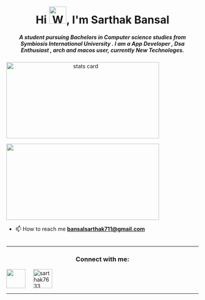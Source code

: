 <h1 align="center">Hi <img src="https://raw.githubusercontent.com/nixin72/nixin72/master/wave.gif" 
         alt="Waving hand animated gif"
         height="45"
         width="45" />, I'm Sarthak Bansal</h1>
<h5 align="center">
A student pursuing Bachelors in Computer science studies from Symbiosis International University . I am a App Developer , Dsa Enthusiast , arch and macos user, currently New Technologes. 
</h5>

<a align= "center" href="https://github.com/sarthakbansalgit">
<img alt= "stats card" height="200px" width="400" src="https://github-readme-streak-stats.herokuapp.com/?user=sarthakbansalgit&theme=radical">
</a>
</p>
<img height="200px" width="400" src="https://github-readme-stats.vercel.app/api?username=peakscripter&count_private=true&theme=radical&show_icons=true" />


- 📫 How to reach me **bansalsarthak711@gmail.com**
<br><br>
<hr>

<h3 align="center">Connect with me:</h3>
<p align="center">

<a href="https://www.linkedin.com/in/sarthak-bansal-11aa83201/" target="blank"><img align="center" src="https://img.icons8.com/cute-clipart/64/000000/linkedin.png" alt="" height="50" width="50" /></a>&nbsp;&nbsp;&nbsp;&nbsp;
<a href="https://www.instagram.com/sarthak7633" target="blank"><img align="center" src="https://img.icons8.com/cute-clipart/64/000000/instagram-new.png" alt="sarthak7633" height="50" width="50" /></a>
</p>

<hr>
